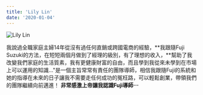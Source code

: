 ```yaml
---
title: 'Lily Lin'
date: '2020-01-04'
---
```

![Lily Lin](https://media.fujisuzuki.com/team/circle/circle-lily.jpg)

我說過全職家庭主婦14年從沒有過任何直銷或跨國電商的經驗，**我跟隨Fuji Suzuki的方法，在短短兩個月做到了經理的級別，有了理想的收入，**幫助了我改變我們家庭的生活質素，我有更健康財富的自由，而且學到我從來未學到在市場上可以運用的知識..."是一個主旨常常有責任的團隊導師，相信我跟隨Fuji的系統和她的指導在未來的日子讓我不需要走任何成功的冤枉路，可以輕鬆創業，帶領我們的團隊繼續向前邁進！
**非常感激上帝讓我認識Fuji導師⋯**